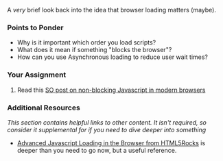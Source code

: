 A *very* brief look back into the idea that browser loading matters (maybe).

### Points to Ponder

* Why is it important which order you load scripts?
* What does it mean if something "blocks the browser"?
* How can you use Asynchronous loading to reduce user wait times?

### Your Assignment

1. Read this [SO post on non-blocking Javascript in modern browsers](http://stackoverflow.com/questions/8197072/non-blocking-javascript-and-css-in-modern-browsers-is-it-still-needed)

### Additional Resources

*This section contains helpful links to other content. It isn't required, so consider it supplemental for if you need to dive deeper into something*


* [Advanced Javascript Loading in the Browser from HTML5Rocks](http://www.html5rocks.com/en/tutorials/speed/script-loading/) is deeper than you need to go now, but a useful reference.
